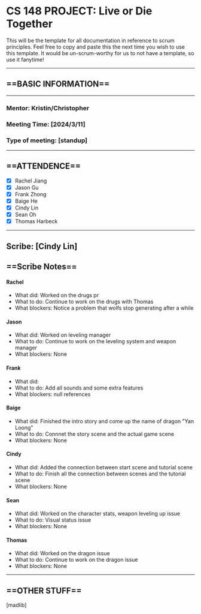 # CS 148 PROJECT: Live or Die Together

This will be the template for all documentation in reference to scrum principles. Feel free to copy and paste this the next time you wish to use this template. It would be un-scrum-worthy for us to not have a template, so use it fanytime!

_____________________________________________________________________________
## ==BASIC INFORMATION==
_____________________________________________________________________________
### Mentor: Kristin/Christopher
### Meeting Time: [2024/3/11]
### Type of meeting: [standup]
_____________________________________________________________________________
## ==ATTENDENCE==
- [x] Rachel Jiang
- [x] Jason Gu
- [x] Frank Zhong
- [x] Baige He
- [x] Cindy Lin
- [x] Sean Oh
- [x] Thomas Harbeck
_____________________________________________________________________________


## Scribe: [Cindy Lin]

## ==Scribe Notes==

#### Rachel
- What did: Worked on the drugs pr
- What to do: Continue to work on the drugs with Thomas
- What blockers: Notice a problem that wolfs stop generating after a while

#### Jason
- What did: Worked on leveling manager 
- What to do: Continue to work on the leveling system and weapon manager
- What blockers: None

#### Frank
- What did:
- What to do: Add all sounds and some extra features
- What blockers: null references

#### Baige
- What did: Finished the intro story and come up the name of dragon "Yan Loong"
- What to do: Connnet the story scene and the actual game scene
- What blockers: None

#### Cindy
- What did: Added the connection between start scene and tutorial scene
- What to do: Finish all the connection between scenes and the tutorial scene
- What blockers: None

#### Sean
- What did: Worked on the character stats, weapon leveling up issue
- What to do: Visual status issue
- What blockers: None

#### Thomas
- What did: Worked on the dragon issue
- What to do: Continue to work on the dragon issue
- What blockers: None

_____________________________________________________________________________

## ==OTHER STUFF==
[madlib]
